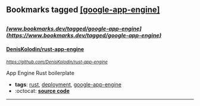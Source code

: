 ## Bookmarks tagged [[google-app-engine]](https://www.bookmarks.dev/search?q=[google-app-engine])

_<sup><sup>[www.bookmarks.dev/tagged/google-app-engine](https://www.bookmarks.dev/tagged/google-app-engine)</sup></sup>_
---
#### [DenisKolodin/rust-app-engine](https://github.com/DenisKolodin/rust-app-engine)
_<sup>https://github.com/DenisKolodin/rust-app-engine</sup>_

App Engine Rust boilerplate
* **tags**: [rust](../tagged/rust.md), [deployment](../tagged/deployment.md), [google-app-engine](../tagged/google-app-engine.md)
* :octocat: **[source code](https://github.com/DenisKolodin/rust-app-engine)**
---
